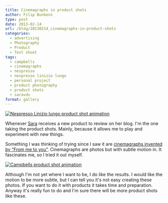 ```yaml
---
title: Cinemagraphs in product shots
author: Filip Bunkens
type: post
date: 2013-02-14
url: /blog/20130214_cinemagraphs-in-product-shots
categories:
  - advertising
  - Photography
  - Product
  - Test shoot
tags:
  - campbells
  - cinemagraphs
  - nespresso
  - nespresso linizio lungo
  - personal project
  - product photography
  - product shots
  - saravdv
format: gallery
---
```

[![Nespresso Linizio lungo product shot animation][1]](/images/blogposts/nespresso_Linizio_Lungo.gif)

Whenever <a href="http://www.saravdv.be/2013/02/04/nespresso-linizio-lungo/" title="Sara proeft Nespresso Linizio Lungo" rel="muse met">Sara</a> receives a new product to review on her blog. I'm the one taking the product shots. Mainly, because it allows me to play and experiment with new things.

Something I was thinking of trying since I saw it are <a href="http://annstreetstudio.com/category/cinemagraphs/" title="Cinemagraphs | Ann street photography" rel="contact">cinemagraphs invented by &#8220;From me to you&#8221;</a>. Cinemagraphs are photos but with subtle motion in. It fascinates me, so I tried it out myself.

[![Campbells product shot animation][2]](/images/blogposts/campbells-_animation.gif)

Although I'm not yet where I want to be, I do like the results. I would like the motion to be more subtle, but I can tell you it's not easy creating these photos. If you want to do it with products it takes time and preparation. Anyway it's really fun to do and I'm sure there will be more product shots like these.

 [1]: /images/blogposts/nespresso_Linizio_Lungo.gif
 [2]: /images/blogposts/campbells-_animation.gif
